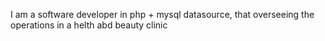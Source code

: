 I am a software developer in php + mysql datasource, that overseeing the operations in a helth abd beauty clinic
